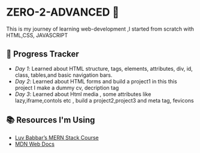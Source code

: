 # ZERO-2-ADVANCED 🚀

This is my journey of learning  web-development ,I started from scratch with HTML,CSS, JAVASCRIPT

## 📅 Progress Tracker
- *Day 1*: Learned about HTML structure, tags, elements, attributes, div, id, class, tables,and basic navigation bars.
- *Day 2*: Learned about HTML forms and build a project1 in this this project I  make a dummy cv, decription tag
- *Day 3*: Learned about Html media , some attributes like  lazy,iframe,contols etc , build a project2,project3 and meta tag, fevicons

## 📚 Resources I'm Using
- [Luv Babbar’s MERN Stack Course](https://example.com)
- [MDN Web Docs](https://developer.mozilla.org/)
